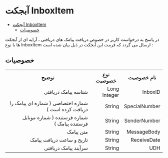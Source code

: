 # آبجکت InboxItem

- [آبجکت InboxItem](#آبجکت-inboxitem)
  - [خصوصیات](#خصوصیات)

در پاسخ به درخواست کاربر در خصوص دریافت پیامک های دریافتی ، آرایه ای از آبجکت ها با نوع InboxItem ارسال می گردد که فرمت این آبجکت در ذیل بیان شده است :

## خصوصیات

<table dir="rtl" align="center">
<tr><th>نام خصوصیت</th><th>نوع خصوصیت</th><th>توضیح</th></tr>
<tr><td>InboxID</td><td>Long Integer</td><td>شناسه پیامک دریافتی</td></tr>
<tr><td>SpecialNumber</td><td>String</td><td>شماره اختصاصی ( شماره ای پیامک را دریافت کرده است )</td></tr>
<tr><td>SenderNumber</td><td>String</td><td>شماره فرستنده ( شماره موبایل فرستنده پیامک )</td></tr>
<tr><td>MessageBody</td><td>String</td><td>متن پیامک</td></tr>
<tr><td>ReceiveDate</td><td>String</td><td>تاریخ و ساعت دریافت پیامک</td></tr>
<tr><td>UDH</td><td>String</td><td>سرآیند پیامک دریافتی</td></tr>
</table>